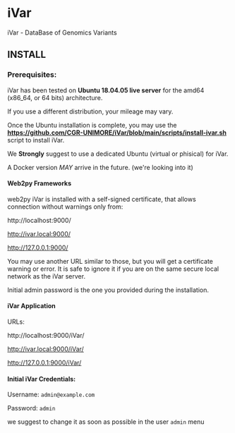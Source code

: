 # iVar
iVar - DataBase of Genomics Variants

## INSTALL ##

### Prerequisites: ###

iVar has been tested on **Ubuntu 18.04.05 live server** for the amd64 (x86_64, or 64 bits) architecture.

If you use a different distribution, your mileage may vary.

Once the Ubuntu installation is complete, you may use the **https://github.com/CGR-UNIMORE/iVar/blob/main/scripts/install-ivar.sh** script to install iVar.

We **Strongly** suggest to use a dedicated Ubuntu (virtual or phisical) for iVar.

A Docker version _MAY_ arrive in the future. (we're looking into it)

#### Web2py Frameworks ####

web2py iVar is installed with a self-signed certificate, that allows connection 
without warnings only from:

http://localhost:9000/

http://ivar.local:9000/

http://127.0.0.1:9000/

You may use another URL similar to those, but you will get a certificate
warning or error. It is safe to ignore it if you are on the same secure 
local network as the iVar server.

Initial admin password is the one you provided during the installation.

#### iVar Application ####

URLs:

http://localhost:9000/iVar/

http://ivar.local:9000/iVar/

http://127.0.0.1:9000/iVar/

#### Initial iVar Credentials: ####

Username: `admin@example.com`

Password: `admin`

we suggest to change it as soon as possible in the user `admin` menu
